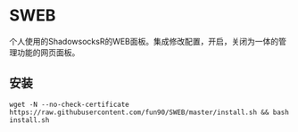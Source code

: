 # SWEB
个人使用的ShadowsocksR的WEB面板。集成修改配置，开启，关闭为一体的管理功能的网页面板。

## 安装

```shell
wget -N --no-check-certificate https://raw.githubusercontent.com/fun90/SWEB/master/install.sh && bash install.sh
```

